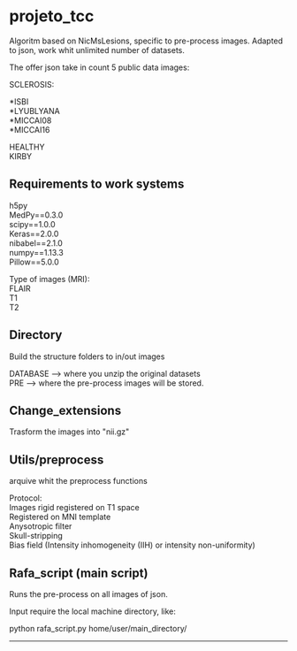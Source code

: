 # projeto_tcc

Algoritm based on NicMsLesions, specific to pre-process images.
Adapted to json, work whit unlimited number of datasets.

The offer json take in count 5 public data images:

SCLEROSIS:

*ISBI  
*LYUBLYANA  
*MICCAI08  
*MICCAI16

HEALTHY  
KIRBY


Requirements to work systems
----------------------------------------------------------------
h5py  
MedPy==0.3.0  
scipy==1.0.0  
Keras==2.0.0  
nibabel==2.1.0  
numpy==1.13.3  
Pillow==5.0.0  
 
Type of images (MRI):  
FLAIR  
T1  
T2


Directory
-----------------------------------------------------------------

Build the structure folders to in/out images

DATABASE --> where you unzip the original datasets  
PRE --> where the pre-process images will be stored.


Change_extensions
-----------------------------------------------------------------

Trasform the images into "nii.gz"


Utils/preprocess
-----------------------------------------------------------------
arquive whit the preprocess functions

Protocol:  
Images rigid registered on T1 space  
Registered on MNI template  
Anysotropic filter  
Skull-stripping  
Bias field (Intensity inhomogeneity (IIH) or intensity non-uniformity)



Rafa_script (main script)
-----------------------------------------------------------------

Runs the pre-process on all images of json.

Input require the local machine directory, like:

python rafa_script.py home/user/main_directory/

-----------------------------------------------------------------









